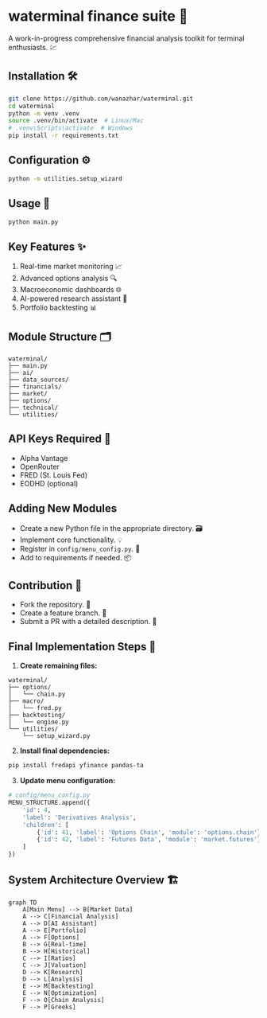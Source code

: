# waterminal finance suite 🚀

A work-in-progress comprehensive financial analysis toolkit for terminal enthusiasts. 💹

## Installation 🛠️

```bash
git clone https://github.com/wanazhar/waterminal.git
cd waterminal
python -m venv .venv
source .venv/bin/activate  # Linux/Mac
# .venv\Scripts\activate  # Windows
pip install -r requirements.txt
```

## Configuration ⚙️

```bash
python -m utilities.setup_wizard
```

## Usage 🚀

```bash
python main.py
```

## Key Features ✨

1. Real-time market monitoring 📈
2. Advanced options analysis 🔍
3. Macroeconomic dashboards 🌐
4. AI-powered research assistant 🤖
5. Portfolio backtesting 📊

## Module Structure 🗂️

```
waterminal/
├── main.py
├── ai/
├── data_sources/
├── financials/
├── market/
├── options/
├── technical/
└── utilities/
```

## API Keys Required 🔑

- Alpha Vantage
- OpenRouter
- FRED (St. Louis Fed)
- EODHD (optional)

## Adding New Modules

- Create a new Python file in the appropriate directory. 🗃️
- Implement core functionality. 💡
- Register in `config/menu_config.py`. 📝
- Add to requirements if needed. 📦

## Contribution 🤝

- Fork the repository. 🍴
- Create a feature branch. 🌱
- Submit a PR with a detailed description. 🚀

## Final Implementation Steps 🏁

1. **Create remaining files:**

```
waterminal/
├── options/
│   └── chain.py
├── macro/
│   └── fred.py
├── backtesting/
│   └── engine.py
└── utilities/
    └── setup_wizard.py
```

2. **Install final dependencies:**

```bash
pip install fredapi yfinance pandas-ta
```

3. **Update menu configuration:**

```python
# config/menu_config.py
MENU_STRUCTURE.append({
    'id': 4,
    'label': 'Derivatives Analysis',
    'children': [
        {'id': 41, 'label': 'Options Chain', 'module': 'options.chain'},
        {'id': 42, 'label': 'Futures Data', 'module': 'market.futures'}
    ]
})
```

## System Architecture Overview 🏗️

```mermaid
graph TD
    A[Main Menu] --> B[Market Data]
    A --> C[Financial Analysis]
    A --> D[AI Assistant]
    A --> E[Portfolio]
    A --> F[Options]
    B --> G[Real-time]
    B --> H[Historical]
    C --> I[Ratios]
    C --> J[Valuation]
    D --> K[Research]
    D --> L[Analysis]
    E --> M[Backtesting]
    E --> N[Optimization]
    F --> O[Chain Analysis]
    F --> P[Greeks]
```
```
